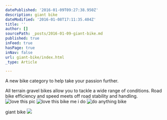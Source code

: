 ```yaml
---
datePublished: '2016-01-09T09:27:38.950Z'
description: giant bike
dateModified: '2016-01-08T17:11:35.404Z'
title: ''
author: []
sourcePath: _posts/2016-01-09-giant-bike.md
published: true
inFeed: true
hasPage: true
inNav: false
url: giant-bike/index.html
_type: Article

---
```

A new bike category to help take your passion further. 

All terrain gravel bikes allow you to tackle a wide range of conditions. Road bike efficiency and speed meets off road stability and handling.
![love this pic](https://s3-us-west-2.amazonaws.com/the-grid-img/p/a65f50efee27a867d4c2502589ef10a45c929505.jpg)
![love this bike me i do](https://the-grid-user-content.s3-us-west-2.amazonaws.com/ee0eae5e-a389-4d18-9f71-e4e86e433fd8.jpg)
![do anything bike](https://the-grid-user-content.s3-us-west-2.amazonaws.com/2c5e3094-db98-42ff-b038-5c8d89888510.jpg)

giant bike
![](https://the-grid-user-content.s3-us-west-2.amazonaws.com/b95bb57a-5d00-4305-9e24-27d200287414.jpg)